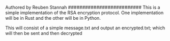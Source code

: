 Authored by Reuben Stannah
##########################
This is a simple implementation of the RSA encryption protocol. One implementation will be in Rust and the other will be in Python.

This will consist of a simple message.txt and output an encrypted.txt; which will then be sent and then decrypted
